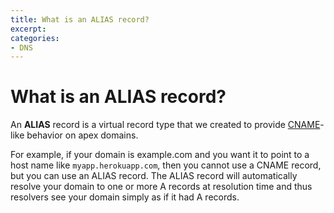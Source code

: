```yaml
---
title: What is an ALIAS record?
excerpt: 
categories:
- DNS
---
```


# What is an ALIAS record?

An **ALIAS** record is a virtual record type that we created to provide [CNAME](/articles/cname-record)-like behavior on apex domains.

For example, if your domain is example.com and you want it to point to a host name like `myapp.herokuapp.com`, then you cannot use a CNAME record, but you can use an ALIAS record. The ALIAS record will automatically resolve your domain to one or more A records at resolution time and thus resolvers see your domain simply as if it had A records.

